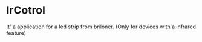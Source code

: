 # IrCotrol
It' a application for a led strip from briloner. (Only for devices with a infrared feature)
